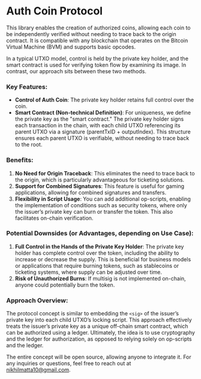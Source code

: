 # Auth Coin Protocol

This library enables the creation of authorized coins, allowing each coin to be independently verified without needing to trace back to the origin contract. It is compatible with any blockchain that operates on the Bitcoin Virtual Machine (BVM) and supports basic opcodes.

In a typical UTXO model, control is held by the private key holder, and the smart contract is used for verifying token flow by examining its image. In contrast, our approach sits between these two methods.

### Key Features:

- **Control of Auth Coin**: The private key holder retains full control over the coin.
- **Smart Contract (Non-technical Definition)**: For uniqueness, we define the private key as the "smart contract." The private key holder signs each transaction in the chain, with each child UTXO referencing its parent UTXO via a signature (parentTxID + outputIndex). This structure ensures each parent UTXO is verifiable, without needing to trace back to the root.

### Benefits:

1. **No Need for Origin Traceback**: This eliminates the need to trace back to the origin, which is particularly advantageous for ticketing solutions.
2. **Support for Combined Signatures**: This feature is useful for gaming applications, allowing for combined signatures and transfers.
3. **Flexibility in Script Usage**: You can add additional op-scripts, enabling the implementation of conditions such as security tokens, where only the issuer’s private key can burn or transfer the token. This also facilitates on-chain verification.

### Potential Downsides (or Advantages, depending on Use Case):

1. **Full Control in the Hands of the Private Key Holder**: The private key holder has complete control over the token, including the ability to increase or decrease the supply. This is beneficial for business models or applications that require burning tokens, such as stablecoins or ticketing systems, where supply can be adjusted over time.
2. **Risk of Unauthorized Burns**: If multisig is not implemented on-chain, anyone could potentially burn the token.

### Approach Overview:

The protocol concept is similar to embedding the `<sig>` of the issuer’s private key into each child UTXO’s locking script. This approach effectively treats the issuer’s private key as a unique off-chain smart contract, which can be authorized using a ledger. Ultimately, the idea is to use cryptography and the ledger for authorization, as opposed to relying solely on op-scripts and the ledger.

The entire concept will be open source, allowing anyone to integrate it. For any inquiries or questions, feel free to reach out at nikhilmatta10@gmail.com.
